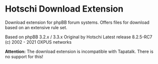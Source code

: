 # Hotschi Download Extension

Download extension for phpBB forum systems.
Offers files for download based on an extensive rule set.

Based on phpBB 3.2.x / 3.3.x
Original by Hotschi
Latest release 8.2.5-RC7
(c) 2002 - 2021 OXPUS networks


**Attention:**
The download extension is incompatible with Tapatalk. There is no support for this!

